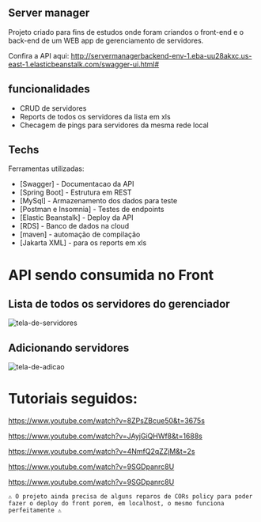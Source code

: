 ## Server manager
Projeto criado para fins de estudos onde foram criandos o front-end e o back-end de um WEB app de gerenciamento de servidores.

Confira a API aqui: http://servermanagerbackend-env-1.eba-uu28akxc.us-east-1.elasticbeanstalk.com/swagger-ui.html#

## funcionalidades

- CRUD de servidores
- Reports de todos os servidores da lista em xls
- Checagem de pings para servidores da mesma rede local

## Techs

Ferramentas utilizadas:

- [Swagger] - Documentacao da API
- [Spring Boot] - Estrutura em REST
- [MySql] - Armazenamento dos dados para teste
- [Postman e Insomnia] - Testes de endpoints
- [Elastic Beanstalk] - Deploy da API
- [RDS] - Banco de dados na cloud
- [maven] - automação de compilação
- [Jakarta XML] - para os reports em xls

# API sendo consumida no Front

## Lista de todos os servidores do gerenciador
![tela-de-servidores](https://user-images.githubusercontent.com/86020448/173208153-b97faf23-74f5-4bac-8731-48bb9e9ec5b5.png)

## Adicionando servidores
![tela-de-adicao](https://user-images.githubusercontent.com/86020448/173208152-63285890-36e7-416e-9efd-67dab2f55d6a.png)


# Tutoriais seguidos: 
https://www.youtube.com/watch?v=8ZPsZBcue50&t=3675s

https://www.youtube.com/watch?v=JAyjGiQHWf8&t=1688s

https://www.youtube.com/watch?v=4NmfQ2qZZjM&t=2s

https://www.youtube.com/watch?v=9SGDpanrc8U

https://www.youtube.com/watch?v=9SGDpanrc8U

```⚠️ O projeto ainda precisa de alguns reparos de CORs policy para poder fazer o deploy do front porem, em localhost, o mesmo funciona perfeitamente ⚠```
